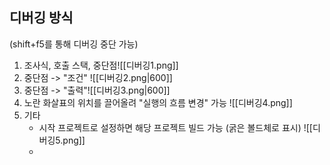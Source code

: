 ## 디버깅 방식
(shift+f5를 통해 디버깅 중단 가능)
1. 조사식, 호출 스택, 중단점![[디버깅1.png]]
2. 중단점 -> "조건" ![[디버깅2.png|600]]
3. 중단점 -> "출력"![[디버깅3.png|600]]
4. 노란 화살표의 위치를 끌어올려 "실행의 흐름 변경" 가능 ![[디버깅4.png]]
5. 기타
	- 시작 프로젝트로 설정하면 해당 프로젝트 빌드 가능 (굵은 볼드체로 표시) ![[디버깅5.png]]
	- 
